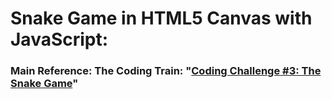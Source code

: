 # Snake Game in HTML5 Canvas with JavaScript:

### Main Reference: The Coding Train: "[Coding Challenge #3: The Snake Game](https://www.youtube.com/watch?v=AaGK-fj-BAM&list=PLRqwX-V7Uu6aRpfixWba8ZF6tJnZy5Mfw)"
